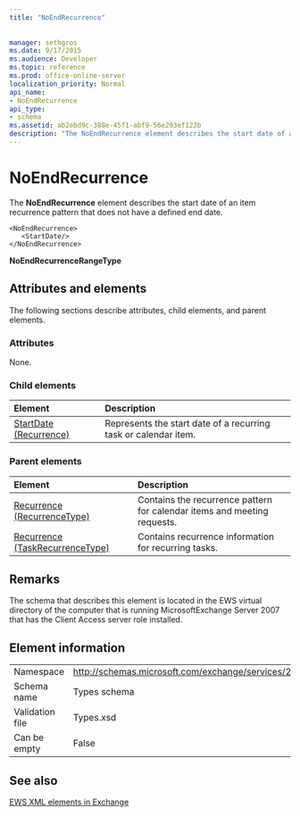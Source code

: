 ```yaml
---
title: "NoEndRecurrence"
 
 
manager: sethgros
ms.date: 9/17/2015
ms.audience: Developer
ms.topic: reference
ms.prod: office-online-server
localization_priority: Normal
api_name:
- NoEndRecurrence
api_type:
- schema
ms.assetid: ab2ebd9c-388e-45f1-abf9-56e293ef123b
description: "The NoEndRecurrence element describes the start date of an item recurrence pattern that does not have a defined end date."
---
```


# NoEndRecurrence

The **NoEndRecurrence** element describes the start date of an item recurrence pattern that does not have a defined end date. 
  
```
<NoEndRecurrence>
   <StartDate/>
</NoEndRecurrence>
```

 **NoEndRecurrenceRangeType**
## Attributes and elements

The following sections describe attributes, child elements, and parent elements.
  
### Attributes

None.
  
### Child elements

|**Element**|**Description**|
|:-----|:-----|
|[StartDate (Recurrence)](startdate-recurrence.md) <br/> |Represents the start date of a recurring task or calendar item.  <br/> |
   
### Parent elements

|**Element**|**Description**|
|:-----|:-----|
|[Recurrence (RecurrenceType)](recurrence-recurrencetype.md) <br/> |Contains the recurrence pattern for calendar items and meeting requests.  <br/> |
|[Recurrence (TaskRecurrenceType)](recurrence-taskrecurrencetype.md) <br/> |Contains recurrence information for recurring tasks.  <br/> |
   
## Remarks

The schema that describes this element is located in the EWS virtual directory of the computer that is running MicrosoftExchange Server 2007 that has the Client Access server role installed.
  
## Element information

|||
|:-----|:-----|
|Namespace  <br/> |http://schemas.microsoft.com/exchange/services/2006/types  <br/> |
|Schema name  <br/> |Types schema  <br/> |
|Validation file  <br/> |Types.xsd  <br/> |
|Can be empty  <br/> |False  <br/> |
   
## See also



[EWS XML elements in Exchange](ews-xml-elements-in-exchange.md)

